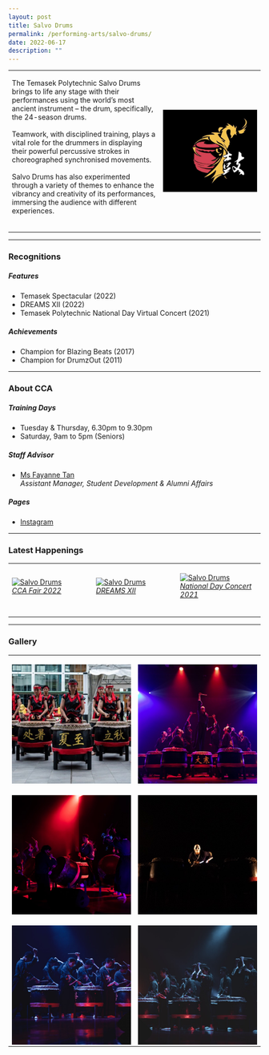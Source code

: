 ```yaml
---
layout: post
title: Salvo Drums
permalink: /performing-arts/salvo-drums/
date: 2022-06-17
description: ""
---
```

<table>
	<tbody>
		<tr>
			<td>
				<p>
                    The Temasek Polytechnic Salvo Drums brings to life any stage with their performances using the world’s most ancient instrument – the drum, specifically, the 24-season drums.
                    <br>
					<br>
                    Teamwork, with disciplined training, plays a vital role for the drummers in displaying their powerful percussive strokes in choreographed synchronised movements. 
                    <br>
                    <br>
                    Salvo Drums has also experimented through a variety of themes to enhance the vibrancy and creativity of its performances, immersing the audience with different experiences.
                    <br>
                    <br>
				</p>
			</td>
			<td style="width:40%">
				<img alt="Salvo" style="display:block;margin-left:auto;margin-right:auto;" src="/images/Arts/Salvo/Salvo_logo.png">
			</td>
		</tr>
	</tbody>
</table>
	
<hr>
	
### Recognitions

##### Features
	
<ul>
    <li>Temasek Spectacular (2022)</li>
    <li>DREAMS XII (2022)</li>
    <li>Temasek Polytechnic National Day Virtual Concert (2021)</li>
</ul>

##### Achievements
	
<ul>
    <li>Champion for Blazing Beats (2017)</li>
    <li>Champion for DrumzOut (2011)</li>
</ul>

<hr>

### About CCA

##### Training Days
            
<ul>    
    <li>Tuesday & Thursday, 6.30pm to 9.30pm</li>
    <li>Saturday, 9am to 5pm (Seniors)</li>
</ul>


##### Staff Advisor

<ul>
	<li>
    <a href="mailto:fayanne_tan@tp.edu.sg">Ms Fayanne Tan</a>
		<br>
		<i>Assistant Manager, Student Development & Alumni Affairs</i>
	</li>
</ul>

##### Pages

<ul>
	<li><a href="https://www.instagram.com/tpsalvo/">Instagram</a></li>
</ul>

<hr>

### Latest Happenings

<table>
    <tr>
        <td style="width:33%"><br>
            <a href="https://www.instagram.com/p/Cco1SjBJ28_/">
                <image src="/images/Arts/Salvo/SALVO_CCA Fair 2022.png" style="display:block;margin-left:auto;margin-right:auto;" alt="Salvo Drums">
                <h6 style="margin-top:0%">CCA Fair 2022</h6>
                </image>
            </a>
        </td>
        <td style="width:33%"><br>
            <a href="https://www.instagram.com/p/CbXZNd3pj72/">
                <image src="/images/Arts/Salvo/SALVO_DREAMS XII.png" style="display:block;margin-left:auto;margin-right:auto;" alt="Salvo Drums">
                <h6 style="margin-top:0%">DREAMS XII</h6>    
                </image>
            </a>
        </td>
        <td style="width:33%"><br>
            <a href="https://www.instagram.com/p/CSJ3niJn7Ak/">
                <image src="/images/Arts/Salvo/SALVO_National Day Concert 2021.png" style="display:block;margin-left:auto;margin-right:auto;" alt="Salvo Drums">
                <h6 style="margin-top:0%">National Day Concert 2021</h6>
                </image>
            </a>
        </td>
    </tr>
</table>
	
<hr>

### Gallery

<table>
	<tbody>
		<tr>
			<td style="width:50%"><br>
				<img alt="Salvo" style="display:block;margin-left:auto;margin-right:auto;" src="/images/Arts/Salvo/Salvo_pic_1.jpg">
			</td>
			<td style="width:50%"><br>
				<img alt="Salvo" style="display:block;margin-left:auto;margin-right:auto;" src="/images/Arts/Salvo/Salvo_pic_2.jpg">
			</td>
		</tr>
		<tr>
			<td style="width:50%"><br>
				<img alt="Salvo" style="display:block;margin-left:auto;margin-right:auto;" src="/images/Arts/Salvo/Salvo_pic_3.jpg">
			</td>
			<td style="width:50%"><br>
				<img alt="Salvo" style="display:block;margin-left:auto;margin-right:auto;" src="/images/Arts/Salvo/Salvo_pic_4.jpg">
			</td>
		</tr>
		<tr>
			<td style="width:50%"><br>
				<img alt="Salvo" style="display:block;margin-left:auto;margin-right:auto;" src="/images/Arts/Salvo/Salvo_pic_5.jpg">
			</td>
			<td style="width:50%"><br>
				<img alt="Salvo" style="display:block;margin-left:auto;margin-right:auto;" src="/images/Arts/Salvo/Salvo_pic_6.jpg">
			</td>
		</tr>
	</tbody>
</table>